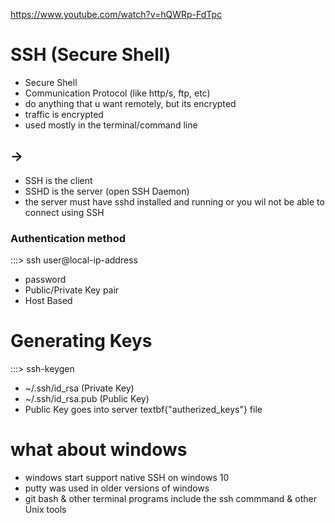 https://www.youtube.com/watch?v=hQWRp-FdTpc 

# SSH (Secure Shell)

- Secure Shell 
- Communication Protocol (like http/s, ftp, etc)
- do anything that u want remotely, but its encrypted
- traffic is encrypted
- used mostly in the terminal/command line 

## ->
- SSH is the client 
- SSHD is the server (open SSH Daemon)
- the server must have sshd installed and running or you wil not be able to
connect using SSH 

### Authentication method

:::> ssh user@local-ip-address 

- password
- Public/Private Key pair 
- Host Based 

# Generating Keys

:::> ssh-keygen

- ~/.ssh/id_rsa (Private Key)
- ~/.ssh/id_rsa.pub (Public Key)
- Public Key goes into server textbf{"autherized_keys"} file

# what about windows

- windows start support native SSH on windows 10 
- putty was used in older versions of windows 
- git bash & other terminal programs include the ssh commmand & other Unix
tools


